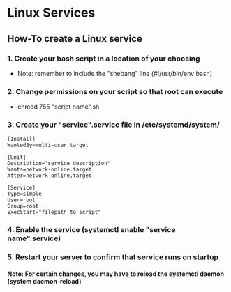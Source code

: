 # Linux Services

## How-To create a Linux service

### 1. Create your bash script in a location of your choosing
- Note: remember to include the "shebang" line (#!/usr/bin/env bash)

### 2. Change permissions on your script so that root can execute
- chmod 755 "script name".sh

### 3. Create your "service".service file in /etc/systemd/system/
    [Install]
    WantedBy=multi-user.target
    
    [Unit]
    Description="service description"
    Wants=network-online.target
    After=network-online.target
    
    [Service]
    Type=simple
    User=root
    Group=root
    ExecStart="filepath to script"

### 4. Enable the service (systemctl enable "service name".service)

### 5. Restart your server to confirm that service runs on startup


#### Note: For certain changes, you may have to reload the systemctl daemon (system daemon-reload)
